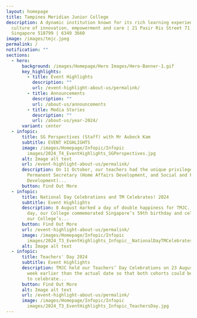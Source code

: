 ```yaml
---
layout: homepage
title: Tampines Meridian Junior College
description: A dynamic institution known for its rich learning experiences in a
  culture of innovation, empowerment and care | 21 Pasir Ris Street 71,
  Singapore 518799 | 6349 3660
image: /images/tmjc.jpeg
permalink: /
notification: ""
sections:
  - hero:
      background: /images/Homepage/Hero Images/Hero-Banner-1.gif
      key_highlights:
        - title: Event Highlights
          description: ""
          url: /event-highlight-about-us/permalink/
        - title: Announcements
          description: ""
          url: /about-us/announcements
        - title: Media Stories
          description: ""
          url: /about-us/year-2024/
      variant: center
  - infopic:
      title: SG Perspectives (Staff) with Mr Aubeck Kam
      subtitle: EVENT HIGHLIGHTS
      image: /images/Homepage/Infopic/Infopic
        images/2024_T4_EventHighlights_SGPerspectives.jpg
      alt: Image alt text
      url: /event-highlight-about-us/permalink/
      description: On 11 October, our teachers had the unique privilege of engaging
        Permanent Secretary (Home Affairs Development, and Social and Family
        Development)...
      button: Find Out More
  - infopic:
      title: National Day Celebrations and TM Celebrates! 2024
      subtitle: Event Highlights
      description: 8 August marked a day of double happiness for TMJC. On this special
        day, our College commemorated Singapore’s 59th birthday and celebrated
        our College’s...
      button: Find Out More
      url: /event-highlight-about-us/permalink/
      image: /images/Homepage/Infopic/Infopic
        images/2024_T3_EventHighlights_Infopic__NationalDayTMCelebrates.jpg
      alt: Image alt text
  - infopic:
      title: Teachers' Day 2024
      subtitle: Event Highlights
      description: TMJC held our Teachers’ Day Celebrations on 23 August 2024, one
        week earlier than the actual date so that both cohorts could be present
        to celebrate...
      button: Find Out More
      alt: Image alt text
      url: /event-highlight-about-us/permalink/
      image: /images/Homepage/Infopic/Infopic
        images/2024_T3_EventHighlights_Infopic_TeachersDay.jpg
---
```

